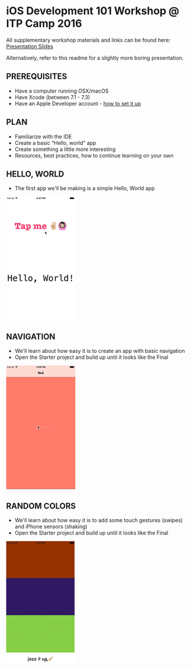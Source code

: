 # iOS Development 101 Workshop @ ITP Camp 2016

All supplementary workshop materials and links can be found here: [Presentation Slides](https://docs.google.com/presentation/d/1opGp7YcJ4mtu2ecTsYQ7ZrauK6zdvg9qrXpKJdV2WZ0/edit?usp=sharing
)

Alternatively, refer to this readme for a slightly more boring presentation.

## PREREQUISITES
* Have a computer running OSX/macOS 
* Have Xcode (between 7.1 - 7.3)
* Have an Apple Developer account - [how to set it up](http://www.idownloadblog.com/2015/12/24/how-to-create-a-free-apple-developer-account-xcode/)

## PLAN
* Familiarize with the IDE
* Create a basic “Hello, world” app
* Create something a little more interesting
* Resources, best practices, how to continue learning on your own

## HELLO, WORLD
* The first app we'll be making is a simple Hello, World app

![Hello ITP gif](Assets/helloITPVideo.gif)

## NAVIGATION
* We'll learn about how easy it is to create an app with basic navigation
* Open the Starter project and build up until it looks like the Final

![Hello ITP gif](Assets/NavVideo.gif)

## RANDOM COLORS
* We'll learn about how easy it is to add some touch gestures (swipes) and iPhone sensors (shaking)
* Open the Starter project and build up until it looks like the Final

![Hello ITP gif](Assets/randomColors.gif)


